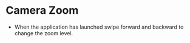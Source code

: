 # Camera Zoom
* When the application has launched swipe forward and backward to change the zoom level.
